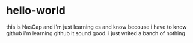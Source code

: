 # hello-world
this is NasCap and i'm just learning cs and know becouse i have to know 
github i'm learning github it sound good.
i just writed a banch of nothing 
